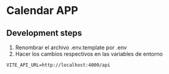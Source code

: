 # Calendar APP

## Development steps

 1. Renombrar el archivo .env.template por .env
 2. Hacer los cambios respectivos en las variables de entorno

```
VITE_API_URL=http://localhost:4000/api
```
